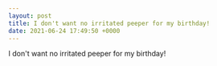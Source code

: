 ```yaml
---
layout: post
title: I don't want no irritated peeper for my birthday!
date: 2021-06-24 17:49:50 +0000
---
```


I don't want no irritated peeper for my birthday!


